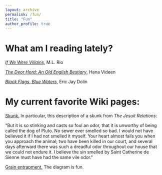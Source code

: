 ```yaml
---
layout: archive
permalink: /fun/
title: "Fun"
author_profile: true
---
```


# What am I reading lately?

<a target="_blank" rel="noopener" href="https://www.goodreads.com/book/show/30319086-if-we-were-villains"><i>If We Were Villains</i></a>, M.L. Rio

<a target="_blank" rel="noopener" href="https://www.goodreads.com/book/show/104386166-the-deorhord?from_search=true&from_srp=true&qid=Y3Mg1qnpMQ&rank=1"><i>The Deor Hord: An Old English Bestiary</i></a>, Hana Videen

<a target="_blank" rel="noopener" href="https://www.goodreads.com/book/show/38212132-black-flags-blue-waters?ref=nav_sb_ss_1_23"><i>Black Flags, Blue Waters</i></a>, Eric Jay Dolin

# My current favorite Wiki pages:

<a target="_blank" rel="noopener" href="https://en.wikipedia.org/wiki/Skunk">Skunk.</a> In particular, this description of a skunk from <i>The Jesuit Relations</i>:

"But it is so stinking and casts so foul an odor, that it is unworthy of being called the dog of Pluto. No sewer ever smelled so bad. I would not have believed it if I had not smelled it myself. Your heart almost fails you when you approach the animal; two have been killed in our court, and several days afterward there was such a dreadful odor throughout our house that we could not endure it. I believe the sin smelled by Saint Catherine de Sienne must have had the same vile odor."

<a target="_blank" rel="noopener" href="https://en.wikipedia.org/wiki/Grain_entrapment">Grain entrapment.</a> The diagram is fun.
